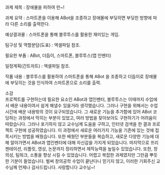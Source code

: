 과제 제목 : 장애물을 피하여 런~!

과제 요약 : 스마트폰을 이용해 ABot을 조종하고 장애물에 부딪히면 부딪힌 방향에 따라 다른 소리를 출력한다.

예상결과물 : 스마트폰을 통해 블루투스를 활용한 재미있는 게임.

팀구성 및 역할분담(도표) : 엑셀파일 참조.

필요한 부품 : ABot, 더듬이, 스마트폰, 블루투스(앱 인벤터)

일정계획(간트차트) : 엑셀파일 참조.

작품 내용 : 블루투스를 활용하여 스마트폰을 통해 ABot 을 조종하고 더듬이로 장애물에 부딪히는 것을 인식하여 스마트폰으로 소리를 출력.

소감  
프로젝트를 구현하는데 필요한 요소인 ABot과 앱인벤터, 블루투스는 이때까지 수업에서 배운 내용이여서 쉽게 해낼수 있을거라 생각했습니다. 그러나 구현을 위해서는 수업시간에 배운 내용밖의 것이 요구되었습니다. 그 새로운 기능을 추가함에 있어 ABot 코딩하는 과정에서 막히는 부분이 있었고, 여러 방법을 찾아보아도 구현하기가 어려움이 따랐습니다. 그러나 포기하지 않고 교수님께 도움을 구하고, 인터넷 검색을 한 결과 프로젝트 구현에 성공하였습니다. 이 과정에서 새로운 여러가지 기능을 기존에 있는 것에 접목시키는 방법을 배웠습니다. 또한 배웠던 부분들을 복습하고, 새로운 다양한 기능에 대해 알아가면서 ABot과 앱인벤터에 대해 자신감을 가지게 되었습니다. 마지막으로 프리젠테이션, 리플릿, 영상, 논문까지 정리하면서 제작능력을 높일수 있었습니다. 또한, 창의성, 팀워크, 소통을 향상 시킬 수 있었습니다. 어렵고 복잡한 과제였지만 그만큼 뿌듯한 기분이 들었습니다. 벌써 창의공학 수업이 끝난다니 믿기지 않고, 이러한 기회주신 교수님께 언제나 감사드립니다. 사랑합니다 교수님~!
